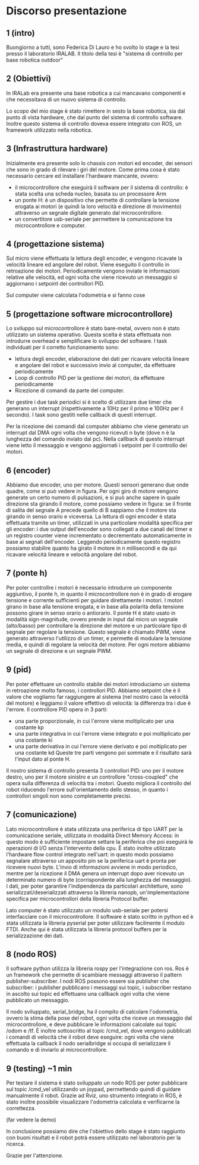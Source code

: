 # Discorso presentazione

## 1 (intro)
Buongiorno a tutti, sono Federica Di Lauro e ho svolto lo stage e la tesi presso il laboratorio IRALAB.
Il titolo della tesi è "sistema di controllo per base robotica outdoor"

## 2 (Obiettivi)
In IRALab era presente una base robotica a cui mancavano componenti e che necessitava di un nuovo sistema di controllo.

Lo scopo del mio stage è stato rimettere in sesto la base robotica, sia dal punto di vista hardware, che dal punto del sistema di controllo software. Inoltre questo sistema di controllo doveva essere integrato con ROS, un framework utilizzato nella robotica.

## 3 (Infrastruttura hardware)
Inizialmente era presente solo lo chassis con motori ed encoder, dei sensori che sono in grado di rilevare i giri del motore.
Come prima cosa è stato necessario cercare ed installare l'hardware mancante, ovvero:
- il microcontrollore che eseguirà il software per il sistema di controllo: è stata scelta una scheda nucleo, basata su un processore Arm
- un ponte H: è un dispositivo che permette di controllare la tensione erogata ai motori (e quindi la loro velocità e direzione di movimento) attraverso un segnale digitale generato dal microcontrollore.
- un convertitore usb-seriale per permettere la comunicazione tra microcontrollore  e computer.

## 4 (progettazione sistema)
Sul micro viene effettuata la lettura degli encoder, e vengono ricavate la velocità lineare ed angolare del robot. Viene eseguito il controllo in retroazione dei motori. 
Periodicamente vengono inviate le informazioni relative alle velocità, ed ogni volta che viene ricevuto un messaggio si aggiornano i setpoint dei controllori PID.

Sul computer viene calcolata l'odometria e si fanno cose


## 5 (progettazione software microcontrollore)
Lo sviluppo sul microcontrollore è stato bare-metal, ovvero non è stato utilizzato un sistema operativo. Questa scelta è stata effettuata non introdurre overhead e semplificare lo sviluppo del software.
I task individuati per il corretto funzionamento sono:
- lettura degli encoder, elaborazione dei dati per ricavare velocità lineare e angolare del robot e successivo invio al computer, da effettuare periodicamente
- Loop di controllo PID per la gestione dei motori, da effettuare periodicamente
- Ricezione di comandi da parte del computer.

Per gestire i due task periodici si è scelto di utilizzare due timer che generano un interrupt (rispettivamente a 10Hz per il primo e 100Hz per il secondo). I task sono gestiti nelle callback di questi interrupt.

Per la ricezione dei comandi dal computer abbiamo che viene generato un interrupt dal DMA ogni volta che vengono ricevuti n byte (dove n è la lunghezza del comando inviato dal pc). Nella callback di questo interrupt viene letto il messaggio e vengono aggiornati i setpoint per il controllo dei motori.

## 6 (encoder)
Abbiamo due encoder, uno per motore. Questi sensori generano due onde quadre, come si può vedere in figura. Per ogni giro di motore vengono generate un certo numero di pulsazioni, e si può anche sapere in quale direzione sta girando il motore, come possiamo vedere in figura: se il fronte di salita del segnale A precede quello di B sappiamo che il motore sta girando in senso orario e viceversa. 
La lettura di ogni encoder è stata effettuata tramite un timer, utilizzati in una particolare modalità specifica per gli encoder: i due output dell'encoder sono collegati a due canali del timer e un registro counter viene incrementato o decrementato automaticamente in base ai segnali dell'encoder.
Leggendo periodicamente questo registro possiamo stabilire quanto ha girato il motore in n millisecondi e da qui ricavare velocità lineare e velocità angolare del robot.

## 7 (ponte h)
Per poter controllre i motori è necessario introdurre un componente aggiuntivo, il ponte h, in quanto il microcontrollore non è in grado di erogare tensione e corrente sufficienti per guidare direttamente i motori. I motori girano in base alla tensione erogata, e in base alla polarità della tensione possono girare in senso orario o antiorario. Il ponte H è stato usato in modalità sign-magnitude, ovvero prende in input dal micro un segnale (alto/basso) per controllare la direzione del motore e un particolare tipo di segnale per regolare la tensione. Questo segnale è chiamato PWM, viene generato attraverso l'utilizzo di un timer, e permette di modulare la tensione media, e quindi di regolare la velocità del motore.
Per ogni motore abbiamo un segnale di direzione e un segnale PWM.

## 9 (pid)
Per poter effettuare un controllo stabile dei motori introduciamo un sistema in retroazione molto famoso, i controllori PID.
Abbiamo setpoint che è il valore che vogliamo far raggiungere al sistema (nel nostro caso la velocità del motore) e leggiamo il valore effettivo di velocità: la differenza tra i due è l'errore.
Il controllore PID opera in 3 parti:
- una parte proporzionale, in cui l'errore viene moltiplicato per una costante kp
- una parte integrativa in cui l'errore viene integrato e poi moltiplicato per una costante ki
- una parte derivativa in cui l'errore viene derivato e poi moltiplicato per una costante kd
Queste tre parti vengono poi sommate e il risultato sarà l'input dato al ponte H.

Il nostro sistema di controllo presenta 3 controllori PID: uno per il motore destro, uno per il motore sinistro e un controllore "cross-coupled" che opera sulla differenza di velocità tra i motori. Questo migliora il controllo del robot riducendo l'errore sull'orientamento dello stesso, in quanto i controllori singoli non sono completamente precisi.

## 7 (comunicazione)
Lato microcontrollore è stata utilizzata una periferica di tipo UART per la comunicazione seriale, utilizzata in modalità Direct Memory Access: in questo modo è sufficiente impostare settare la periferica che poi eseguirà le operazioni di I/O senza l'intervento della cpu. È stato inoltre utilizzato l'hardware flow control integrato nell'uart: in questo modo possiamo segnalare attraverso un apposito pin se la periferica uart è pronta per ricevere nuovi byte.
L'invio di informazioni avviene in modo periodico, mentre per la ricezione il DMA genera un interrupt dopo aver ricevuto un determinato numero di byte (corrispondente alla lunghezza del messaggio).
I dati, per poter garantire l'indipendenza da particolari architetture, sono serializzati/deserializzati attraverso la libreria nanopb, un'implementazione specifica per microcontrollori della libreria Protocol buffer.

Lato computer è stato utilizzato un modulo usb-seriale per potersi interfacciare con il microcontrollore.
Il software è stato scritto in python ed è stata utilizzata la libreria pyserial per poter utilizzare facilmente il modulo FTDI. Anche qui è stata utilizzata la libreria protocol buffers per la serializzazione dei dati.

## 8 (nodo ROS)
Il software python utilizza la libreria rospy per l'integrazione con ros. Ros è un framework che permette di scambiare messaggi attraverso il pattern publisher-subscriber. I nodi ROS possono essere sia publisher che subscriber: i publisher pubblicano i messaggi sui topic, i subscriber restano in ascolto sui topic ed effettuano una callback ogni volta che viene pubblicato un messaggio.

Il nodo sviluppato, serial_bridge, ha il compito di calcolare l'odometria, ovvero la stima della pose del robot, ogni volta che riceve un messaggio dal microcontrollore, e deve pubblicare le informazioni calcolate sui topic /odom e /tf.
È inoltre sottoscritto al topic /cmd_vel, dove vengono pubblicati i comandi di velocità che il robot deve eseguire: ogni volta che viene effettuata la callback il nodo serialbridge si occupa di serializzare il comando e di inviarlo al microcontrollore.

## 9 (testing) ~1 min
Per testare il sistema è stato sviluppato un nodo ROS per poter pubblicare sul topic /cmd_vel utilizzando un joypad, permettendo quindi di guidare manualmente il robot.
Grazie ad Rviz, uno strumento integrato in ROS, è stato inoltre possibile visualizzare l'odometria calcolata e verificarne la correttezza.

(far vedere la demo)

In conclusione possiamo dire che l'obiettivo dello stage è stato raggiunto con buoni risultati e il robot potrà essere utilizzato nel laboratorio per la ricerca.

Grazie per l'attenzione.